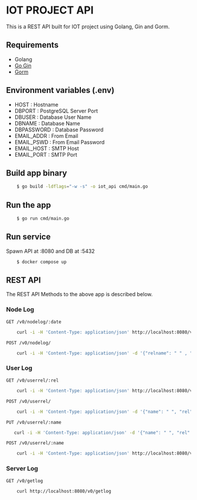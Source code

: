 # IOT PROJECT API
This is a REST API built for IOT project using Golang, Gin and Gorm.
## Requirements
- Golang
- [Go Gin](github.com/gin-gonic/gin)
- [Gorm](gorm.io/gorm)
## Environment variables (.env)
- HOST : Hostname
- DBPORT : PostgreSQL Server Port
- DBUSER : Database User Name
- DBNAME : Database Name
- DBPASSWORD : Database Password
- EMAIL_ADDR : From Email
- EMAIL_PSWD : From Email Password
- EMAIL_HOST : SMTP Host
- EMAIL_PORT : SMTP Port
## Build app binary
```bash
    $ go build -ldflags="-w -s" -o iot_api cmd/main.go
```
## Run the app
```bash
    $ go run cmd/main.go
```
## Run service
Spawn API at :8080 and DB at :5432
```bash
    $ docker compose up
```
## REST API
The REST API Methods to the above app is described below.
### Node Log
`GET /v0/nodelog/:date`
```bash
    curl -i -H 'Content-Type: application/json' http://localhost:8080/v0/nodelog/2000-06-28
```
`POST /v0/nodelog/`
```bash
    curl -i -H 'Content-Type: application/json' -d '{"relname": " " , "ipaddr": " ", "datetime": " "}' http://localhost:8080/v0/nodelog/
```

### User Log
`GET /v0/userrel/:rel`

```bash
    curl -i -H 'Content-Type: application/json' http://localhost:8080/v0/nodelog/name
 ```

`POST /v0/userrel/`

```bash
    curl -i -H 'Content-Type: application/json' -d '{"name": " ", "rel": " ", "email": " "}' http://localhost:8080/v0/userrel
```

`PUT /v0/userrel/:name`

 ```bash 
    curl -i -H 'Content-Type: application/json' -d '{"name": " ", "rel": " ", "email": " "}' http://localhost:8080/v0/name
```
    
`POST /v0/userrel/:name`

```bash 
    curl -i -H 'Content-Type: application/json' http://localhost:8080/v0/name
```

### Server Log
`GET /v0/getlog`

```bash 
    curl http://localhost:8080/v0/getlog
```
